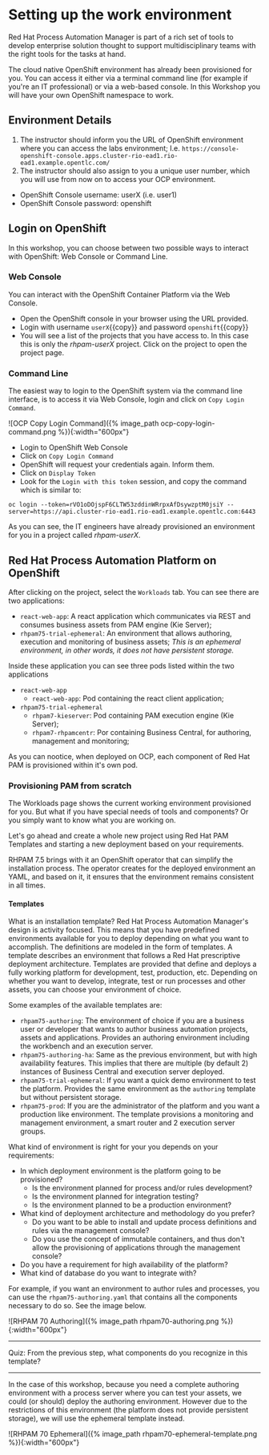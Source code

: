 # Setting up the work environment

Red Hat Process Automation Manager is part of a rich set of tools to develop enterprise solution thought to support multidisciplinary teams with the right tools for the tasks at hand.

The cloud native OpenShift environment has already been provisioned for you. You can access it either via a terminal command line (for example if you're an IT professional) or via a web-based console. In this Workshop you will have your own OpenShift namespace to work.

## Environment Details

1. The instructor should inform you the URL of OpenShift environment where you can access the labs environment;
I.e. `https://console-openshift-console.apps.cluster-rio-ead1.rio-ead1.example.opentlc.com/`
2. The instructor should also assign to you a unique user number, which you will use from now on to access your OCP environment.
  - OpenShift Console username: userX (i.e. user1)
  - OpenShift Console password: openshift

## Login on OpenShift

In this workshop, you can choose between two possible ways to interact with OpenShift: Web Console or Command Line.

### Web Console

You can interact with the OpenShift Container Platform via the Web Console.

- Open the OpenShift console in your browser using the URL provided.
- Login with username `userX`{{copy}} and password `openshift`{{copy}}
- You will see a list of the projects that you have access to. In this case this is only the _rhpam-userX_ project. Click on the project to open the project page.

### Command Line

The easiest way to login to the OpenShift system via the command line interface, is to access it via Web Console, login and click on `Copy Login Command`.

![OCP Copy Login Command]({% image_path ocp-copy-login-command.png %}){:width="600px"}

- Login to OpenShift Web Console
- Click on `Copy Login Command`
- OpenShift will request your credentials again. Inform them.
- Click on `Display Token`
- Look for the `Login with this token` session, and copy the command which is similar to:

```
oc login --token=rVO1oDOjspF6CLTW53zddinWRrpxAfDsywzptM0jsiY --server=https://api.cluster-rio-ead1.rio-ead1.example.opentlc.com:6443
```

As you can see, the IT engineers have already provisioned an environment for you in a project called _rhpam-userX_.

## Red Hat Process Automation Platform on OpenShift

After clicking on the project, select the `Workloads` tab. You can see there are two applications:
- `react-web-app`: A react application which communicates via REST and consumes business assets from PAM engine (Kie Server);
- `rhpam75-trial-ephemeral`: An environment that allows authoring, execution and monitoring of business assets; _This is an ephemeral environment, in other words, it does not have persistent storage._

Inside these application you can see three pods listed within the two applications
- `react-web-app`
  - `react-web-app`: Pod containing the react client application;
- `rhpam75-trial-ephemeral`
  - `rhpam7-kieserver`: Pod containing PAM execution engine (Kie Server);
  - `rhpam7-rhpamcentr`: Por containing Business Central, for authoring, management and monitoring;

As you can nootice, when deployed on OCP, each component of Red Hat PAM is provisioned within it's own pod.

### Provisioning PAM from scratch

The Workloads page shows the  current working environment provisioned for you. But what if you have special needs of tools and components? Or you simply want to know what you are working on.

Let's go ahead and create a whole new project using Red Hat PAM Templates and starting a new deployment based on your requirements.

RHPAM 7.5 brings with it an OpenShift operator that can simplify the installation process. The operator creates for the deployed environment an YAML, and based on it, it ensures that the environment remains consistent in all times.  

<!---
#### RHPAM Operator

 Since Red Hat PAM 7.5, Red Hat PAM brings OpenShift Operators to help on easily deploying new instances. Let's use the provided operator to create a new environment.

 [#TODO] will require pre-provisioning the operator in each user namespace;

//// -->

#### Templates

What is an installation template? Red Hat Process Automation Manager's design is activity focused. This means that you have predefined environments available for you to deploy depending on what you want to accomplish. The definitions are modeled in the form of templates. A template describes an environment that follows a Red Hat prescriptive deployment architecture. Templates are provided that define and deploys a fully working platform for development, test, production, etc. Depending on whether you want to develop, integrate, test or run processes and other assets, you can choose your environment of choice.

Some examples of the available templates are:

- `rhpam75-authoring`: The environment of choice if you are a business user or developer that wants to author business automation projects, assets and applications. Provides an authoring environment including the workbench and an execution server.
- `rhpam75-authoring-ha`: Same as the previous environment, but with high availability features. This implies that there are multiple (by default 2) instances of Business Central and execution server deployed.
- `rhpam75-trial-ephemeral`: If you want a quick demo environment to test the platform. Provides the same environment as the `authoring` template but without persistent storage.
- `rhpam75-prod`: If you are the administrator of the platform and you want a production like environment. The template provisions a monitoring and management environment, a smart router and 2 execution server groups.

What kind of environment is right for your you depends on your requirements:
- In which deployment environment is the platform going to be provisioned?
  - Is the environment planned for process and/or rules development?
  - Is the environment planned for integration testing?
  - Is the environment planned to be a production environment?
- What kind of deployment architecture and methodology do you prefer?
  - Do you want to be able to install and update process definitions and rules via the management console?
  - Do you use the concept of immutable containers, and thus don't allow the provisioning of applications through the management console?
- Do you have a requirement for high availability of the platform?
- What kind of database do you want to integrate with?

For example, if you want an environment to author rules and processes, you can use the `rhpam75-authoring.yaml` that contains all the components necessary to do so. See the image below.

<!--- #TODO Update image -->
![RHPAM 70 Authoring]({% image_path rhpam70-authoring.png %}){:width="600px"}

-----------

Quiz: From the previous step, what components do you recognize in this template?

-----------
In the case of this workshop, because you need a complete authoring environment with a process server where you can test your assets, we could (or should) deploy the authoring environment. However due to the restrictions of this environment (the platform does not provide persistent storage), we will use the ephemeral template instead.

<!--- #TODO Update image -->
![RHPAM 70 Ephemeral]({% image_path rhpam70-ephemeral-template.png %}){:width="600px"}
